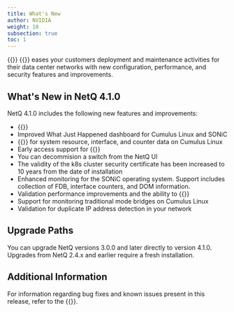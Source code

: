 ```yaml
---
title: What's New
author: NVIDIA
weight: 10
subsection: true
toc: 1
---
```


{{<product>}} {{<version>}} eases your customers deployment and maintenance activities for their data center networks with new configuration, performance, and security features and improvements.

<!-- vale off -->
## What's New in NetQ 4.1.0
<!-- vale on -->

NetQ 4.1.0 includes the following new features and improvements:

- {{<link title="Flow Analysis" text="Flow trace and analysis support for Cumulus Linux fabrics">}}
- Improved What Just Happened dashboard for Cumulus Linux and SONiC
- {{<link title="gNMI Streaming" text="gNMI telemetry streaming">}} for system resource, interface, and counter data on Cumulus Linux
- Early access support for {{<link title="gNMI Streaming#collect-wjh-data-using-gnmi" text="gNMI collection of What Just Happened data on SONiC">}}
- You can decommision a switch from the NetQ UI
- The validity of the k8s cluster security certificate has been increased to 10 years from the date of installation
- Enhanced monitoring for the SONiC operating system. Support includes collection of FDB, interface counters, and DOM information.
- Validation performance improvements and the ability to {{<link title="Validation Checks#disabling-validation-checks" text="disable validation checks">}}
- Support for monitoring traditional mode bridges on Cumulus Linux
- Validation for duplicate IP address detection in your network

## Upgrade Paths

You can upgrade NetQ versions 3.0.0 and later directly to version 4.1.0. Upgrades from NetQ 2.4.x and earlier require a fresh installation.

## Additional Information

For information regarding bug fixes and known issues present in this release, refer to the {{<link title="NVIDIA Cumulus NetQ 4.1 Release Notes" text="release notes">}}.
